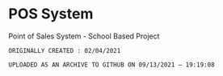 
# POS System

Point of Sales System - School Based Project

```ORIGINALLY CREATED : 02/04/2021```

`UPLOADED AS AN ARCHIVE TO GITHUB ON 09/13/2021 — 19:19:08`